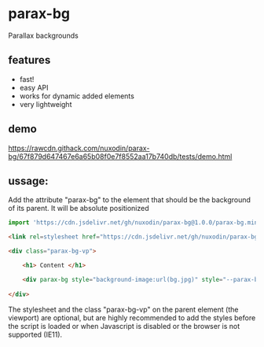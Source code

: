 # parax-bg
Parallax backgrounds

## features
- fast!
- easy API
- works for dynamic added elements
- very lightweight

## demo 
https://rawcdn.githack.com/nuxodin/parax-bg/67f879d647467e6a65b08f0e7f8552aa17b740db/tests/demo.html


## ussage:

Add the attribute "parax-bg" to the element that should be the background of its parent. It will be absolute positionized

```js
import 'https://cdn.jsdelivr.net/gh/nuxodin/parax-bg@1.0.0/parax-bg.min.js';
```

```html
<link rel=stylesheet href="https://cdn.jsdelivr.net/gh/nuxodin/parax-bg@1.0.0/parax-bg.min.css">

<div class="parax-bg-vp">

    <h1> Content </h1>

    <div parax-bg style="background-image:url(bg.jpg)" style="--parax-bg-offset:50px"></div>
    
</div>
```

The stylesheet and the class "parax-bg-vp" on the parent element (the viewport) are optional, but are highly recommended to add the styles before the script is loaded or when Javascript is disabled or the browser is not supported (IE11).
